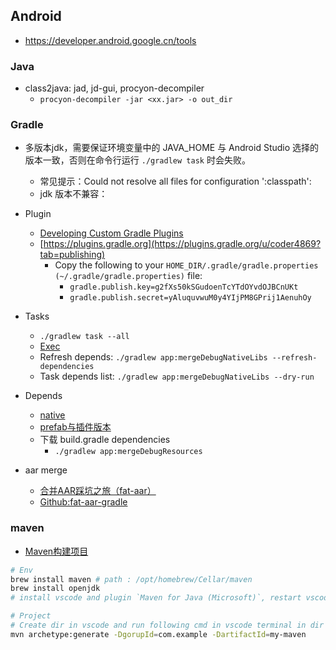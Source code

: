 ## Android 
- https://developer.android.google.cn/tools

### Java
- class2java: jad, jd-gui, procyon-decompiler
    * `procyon-decompiler -jar <xx.jar> -o out_dir`

### Gradle
- 多版本jdk，需要保证环境变量中的 JAVA_HOME 与 Android Studio 选择的版本一致，否则在命令行运行 `./gradlew task` 时会失败。
    * 常见提示：Could not resolve all files for configuration ':classpath': 
    * jdk 版本不兼容：

- Plugin
    * [Developing Custom Gradle Plugins](https://docs.gradle.org/7.2/userguide/custom_plugins.html)
    * [https://plugins.gradle.org](https://plugins.gradle.org/u/coder4869?tab=publishing)
        * Copy the following to your `HOME_DIR/.gradle/gradle.properties (~/.gradle/gradle.properties)` file:
            * `gradle.publish.key=g2fXs50kSGudoenTcYTdOYvdOJBCnUKt`
            * `gradle.publish.secret=yAluquvwuM0y4YIjPM8GPrij1AenuhOy`

- Tasks
    *  `./gradlew task --all`
    * [Exec](https:-docs.gradle.org/current/dsl/org.gradle.api.tasks.Exec.html)
    * Refresh depends: `./gradlew app:mergeDebugNativeLibs --refresh-dependencies`
    * Task depends list: `./gradlew app:mergeDebugNativeLibs --dry-run`

- Depends
    * [native](https:developer.android.com/build/native-dependencies) 
    * [prefab与插件版本](https://blog.csdn.net/weixin_45011939/article/details/128256061)
    * 下载 build.gradle dependencies
        * `./gradlew app:mergeDebugResources`
- aar merge
    * [合并AAR踩坑之旅（fat-aar）](https://www.jianshu.com/p/8f7e32015836)
    * [Github:fat-aar-gradle](https://github.com/wj401625836/fat-aar-gradle)

### maven
- [Maven构建项目](https://blog.csdn.net/Coastlise/article/details/134758646)

```sh
# Env
brew install maven # path : /opt/homebrew/Cellar/maven
brew install openjdk
# install vscode and plugin `Maven for Java (Microsoft)`, restart vscode

# Project
# Create dir in vscode and run following cmd in vscode terminal in dir
mvn archetype:generate -DgorupId=com.example -DartifactId=my-maven
```